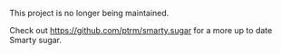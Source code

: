 This project is no longer being maintained.

Check out https://github.com/ptrm/smarty.sugar for a more up to date Smarty sugar.